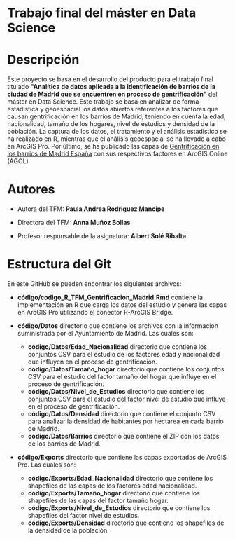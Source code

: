 # Trabajo final del máster en Data Science

# Descripción 
Este proyecto se basa en el desarrollo del producto para el trabajo final titulado **"Analítica de datos aplicada a la identificación de barrios de la ciudad de Madrid que se encuentren en proceso de gentrificación"** del máster en Data Science. Este trabajo se basa en analizar de forma estadística y geoespacial los datos abiertos referentes a los factores que causan gentrificación en los barrios de Madrid, teniendo en cuenta la edad, nacionalidad, tamaño de los hogares, nivel de estudios y densidad de la población. La captura de los datos, el tratamiento y el análisis estadistico se ha realizado en R, mientras que el análisis geoespacial se ha llevado a cabo en ArcGIS Pro. Por último, se ha publicado las capas de [Gentrificación en los barrios de Madrid España](https://arcg.is/09CjzS) con sus respectivos factores en ArcGIS Online (AGOL)

# Autores
- Autora del TFM: **Paula Andrea Rodriguez Mancipe**

- Directora del TFM: **Anna Muñoz Bollas**

- Profesor responsable de la asignatura: **Albert Solé Ribalta**

# Estructura del Git

En este GitHub se pueden encontrar los siguientes archivos:

- **código/codigo_R_TFM_Gentrificacion_Madrid.Rmd** contiene la implementación en R que carga los datos del estudio y genera las capas en ArcGIS Pro utilizando el conector R-ArcGIS Bridge.

- **código/Datos** directorio que contiene los archivos con la información suministrada por el Ayuntamiento de Madrid. Las cuales son:

  - **código/Datos/Edad_Nacionalidad** directorio que contiene los conjuntos CSV para el estudio de los factores edad y nacionalidad que influyen en el proceso de gentrificación.
  - **código/Datos/Tamaño_hogar** directorio que contiene los conjuntos CSV para el estudio del factor tamaño del hogar que influye en el proceso de gentrificación.
  - **código/Datos/Nivel_de_Estudios** directorio que contiene los conjuntos CSV para el estudio del factor nivel de estudio que influye en el proceso de gentrificación.
  - **código/Datos/Densidad** directorio que contiene el conjunto CSV para analizar la densidad de habitantes por hectarea en cada barrio de Madrid.
  - **código/Datos/Barrios** directorio que contiene el ZIP con los datos de los barrios de Madrid.


- **código/Exports** directorio que contiene las capas exportadas de ArcGIS Pro. Las cuales son:

  - **código/Exports/Edad_Nacionalidad** directorio que contiene los shapefiles de las capas de los factores edad nacionalidad.
  - **código/Exports/Tamaño_hogar** directorio que contiene los shapefiles de las capas del factor tamaño hogar.
  - **código/Exports/Nivel_de_Estudios** directorio que contiene los shapefiles del factor nivel de estudios.
  - **código/Exports/Densidad** directorio que contiene los shapefiles de la densidad de la población.

